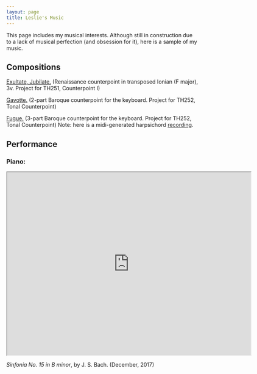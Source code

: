 ```yaml
---
layout: page
title: Leslie's Music
---
```


This page includes my musical interests. Although still in construction due to a lack of musical perfection (and obsession for it), here is a sample of my music.

## Compositions

<a href="ExultateJubilate_LeslieLi.pdf">Exultate, Jubilate.</a> (Renaissance counterpoint in transposed Ionian (F major), 3v. Project for TH251, Counterpoint I)

<a href="Gavotte_LeslieLi.pdf">Gavotte.</a> (2-part Baroque counterpoint for the keyboard. Project for TH252, Tonal Counterpoint)

<a href="Fugue_LeslieLi.pdf">Fugue.</a> (3-part Baroque counterpoint for the keyboard. Project for TH252, Tonal Counterpoint) Note: here is a midi-generated harpsichord <a href="Fugue_LeslieLi.mp3">recording</a>.

## Performance

### Piano:

<iframe src="https://drive.google.com/file/d/1rPJRzWwsCWfEgcGRxEgvDXrlhNxoAHu5/preview" width="640" height="480"></iframe>

_Sinfonia No. 15 in B minor_, by J. S. Bach. (December, 2017)
